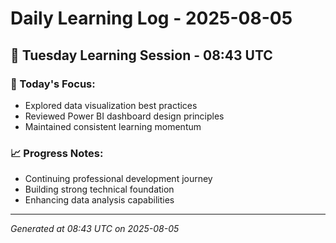 # Daily Learning Log - 2025-08-05

## 📅 Tuesday Learning Session - 08:43 UTC

### 🎯 Today's Focus:
- Explored data visualization best practices
- Reviewed Power BI dashboard design principles
- Maintained consistent learning momentum

### 📈 Progress Notes:
- Continuing professional development journey
- Building strong technical foundation
- Enhancing data analysis capabilities

---
*Generated at 08:43 UTC on 2025-08-05*
